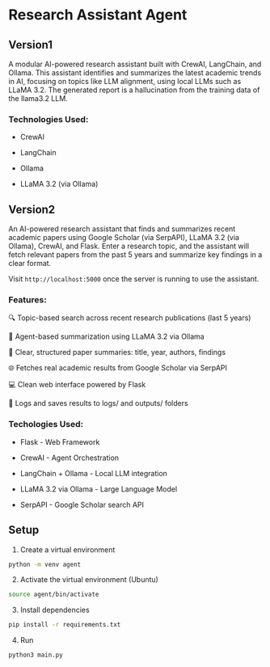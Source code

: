 # Research Assistant Agent

## Version1

A modular AI-powered research assistant built with CrewAI, LangChain, and Ollama. This assistant identifies and summarizes the latest academic trends in AI, focusing on topics like LLM alignment, using local LLMs such as LLaMA 3.2. The generated report is a hallucination from the training data of the llama3.2 LLM.

### Technologies Used:

* CrewAI

* LangChain

* Ollama

* LLaMA 3.2 (via Ollama)


## Version2

An AI-powered research assistant that finds and summarizes recent academic papers using Google Scholar (via SerpAPI), LLaMA 3.2 (via Ollama), CrewAI, and Flask. Enter a research topic, and the assistant will fetch relevant papers from the past 5 years and summarize key findings in a clear format.

Visit ``` http://localhost:5000 ``` once the server is running to use the assistant.

### Features:

🔍 Topic-based search across recent research publications (last 5 years)

🤖 Agent-based summarization using LLaMA 3.2 via Ollama

📑 Clear, structured paper summaries: title, year, authors, findings

🌐 Fetches real academic results from Google Scholar via SerpAPI

💻 Clean web interface powered by Flask

📁 Logs and saves results to logs/ and outputs/ folders

### Techologies Used:

* Flask - Web Framework

* CrewAI - Agent Orchestration

* LangChain + Ollama - Local LLM integration

* LLaMA 3.2 via Ollama - Large Language Model

* SerpAPI - Google Scholar search API


## Setup

1. Create a virtual environment 
```sh
python -m venv agent
```

2. Activate the virtual environment (Ubuntu)
```sh
source agent/bin/activate
```

3. Install dependencies
```sh
pip install -r requirements.txt
```

4. Run
```sh
python3 main.py
```
